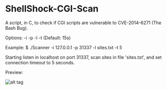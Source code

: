 ShellShock-CGI-Scan
===================

A script, in C, to check if CGI scripts are vulnerable to CVE-2014-6271 (The Bash Bug).

Options:
	-i <local ip-address>
	-p <port to listen>
	-l <site list>
	-t <connection timeout> (Default: 15s)

Example:
  $ ./Scanner -i 127.0.0.1 -p 31337 -l sites.txt -t 5

  Starting listen in localhost on port 31337, scan sites in file 'sites.txt', and set connection timeout to 5 seconds.

Preview:

![alt tag](https://dl.dropboxusercontent.com/u/53811115/mmxm.png)
